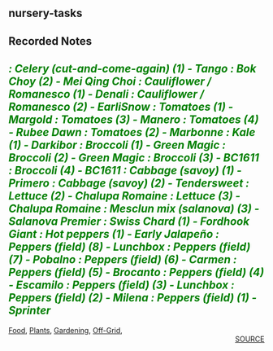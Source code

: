 ## nursery-tasks
## Recorded Notes
<b><i><font color=green> : Celery (cut-and-come-again) (1) - Tango
 : Bok Choy (2) - Mei Qing Choi
 : Cauliflower / Romanesco (1) - Denali
 : Cauliflower / Romanesco (2) - EarliSnow
 : Tomatoes (1) - Margold
 : Tomatoes (3) - Manero
 : Tomatoes (4) - Rubee Dawn
 : Tomatoes (2) - Marbonne
 : Kale (1) - Darkibor
 : Broccoli (1) - Green Magic
 : Broccoli (2) - Green Magic
 : Broccoli (3) - BC1611
 : Broccoli (4) - BC1611
 : Cabbage (savoy) (1) - Primero
 : Cabbage (savoy) (2) - Tendersweet
 : Lettuce (2) - Chalupa Romaine
 : Lettuce (3) - Chalupa Romaine
 : Mesclun mix (salanova) (3) - Salanova Premier
 : Swiss Chard (1) - Fordhook Giant
 : Hot peppers (1) - Early Jalapeño
 : Peppers (field) (8) - Lunchbox
 : Peppers (field) (7) - Pobalno
 : Peppers (field) (6) - Carmen
 : Peppers (field) (5) - Brocanto
 : Peppers (field) (4) - Escamilo
 : Peppers (field) (3) - Lunchbox
 : Peppers (field) (2) - Milena
 : Peppers (field) (1) - Sprinter
</b></i></font><div style='page-break-after: always;'></div>
---
<div style='page-break-after: always;'></div>
<a href='Food.html'>Food</a>, <a href='Plants.html'>Plants</a>, <a href='Gardening.html'>Gardening</a>, <a href='Off-Grid.html'>Off-Grid</a>, 
<div style='text-align: right'>
<a href='https://docs.google.com/spreadsheets/d/e/2PACX-1vRxZ8U6Z3Bf5D0qWg78rDKh2b3jW-cLif6KSh97U8jnpErFEFsJoRT1HxtV0OI_EQUeBrLXLFv-jnuH/pub?output=xlsx'>SOURCE</a>
</div>
